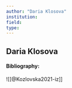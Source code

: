 ```yaml
---
author: "Daria Klosova"
institution:
field:
type:
---
```


## Daria Klosova
#### Bibliography:

![[@Kozlovska2021-iz]]